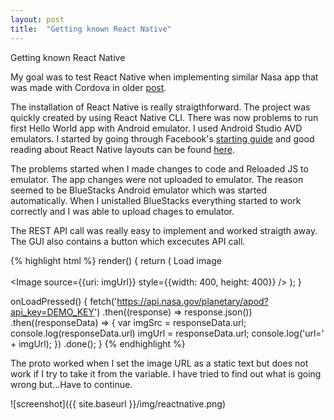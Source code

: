 ```yaml
---
layout: post
title:  "Getting known React Native"
---
```

Getting known React Native

My goal was to test React Native when implementing similar Nasa app that was made with Cordova in older [post](/2016-05-20-welcome-to-jekyll).

The installation of React Native is really straigthforward. The project was quickly created by using React Native CLI. There was now problems to run first Hello World app with Android emulator. I used Android Studio AVD emulators. I started by going through Facebook's [starting guide](https://facebook.github.io/react-native/docs/getting-started.html#content) and good reading about React Native layouts can be found [here](http://moduscreate.com/react-native-layout-system/).

The problems started when I made changes to code and Reloaded JS to emulator. The app changes were not uploaded to emulator. The reason seemed to be BlueStacks Android emulator which was started automatically. When I unistalled BlueStacks everything started to work correctly and I was able to upload chages to emulator.



The REST API call was really easy to implement and worked straigth away. The GUI also contains a button which excecutes API call. 

{% highlight html %}
 render() {
    return (
        <View style={styles.container}>
            <View style={styles.header}>
                <TouchableHighlight style={styles.button} underlayColor='#99d9f4' onPress={this.onLoadPressed.bind(this)}> 
                    <Text style={styles.buttonText}>Load image</Text>
                </TouchableHighlight>
            </View>                   
            <View style={styles.image}>        
                <Image source={{uri: imgUrl}} style={{width: 400, height: 400}} />
            </View>
        </View>
    );
  }
  
  onLoadPressed() {
      fetch('https://api.nasa.gov/planetary/apod?api_key=DEMO_KEY')
      .then((response) => response.json())
      .then((responseData) => {
          var imgSrc = responseData.url;
          console.log(responseData.url)
          imgUrl = responseData.url;
          console.log('url=' + imgUrl);
      })
      .done();
  }
{% endhighlight %}

The proto worked when I set the image URL as a static text but does not work if I try to take it from the variable. I have tried to find out what is going wrong but...Have to continue.

![screenshot]({{ site.baseurl }}/img/reactnative.png)



